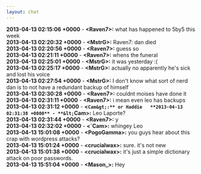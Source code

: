 ```yaml
---
layout: chat
---
```

**2013-04-13 02:15:06 +0000** - **&lt;Raven7&gt;:** what has happened to 5by5 this week  
**2013-04-13 02:20:32 +0000** - **&lt;MstrG&gt;:** Raven7: dan died  
**2013-04-13 02:20:56 +0000** - **&lt;Raven7&gt;:** guess so  
**2013-04-13 02:21:11 +0000** - **&lt;Raven7&gt;:** whens the funeral  
**2013-04-13 02:25:01 +0000** - **&lt;MstrG&gt;:** it was yesterday :(  
**2013-04-13 02:25:17 +0000** - **&lt;MstrG&gt;:** actually no apparently he&apos;s sick and lost his voice  
**2013-04-13 02:27:54 +0000** - **&lt;MstrG&gt;:** I don&apos;t know what sort of nerd dan is to not have a redundant backup of himself  
**2013-04-13 02:30:28 +0000** - **&lt;Raven7&gt;:** couldnt moises have done it  
**2013-04-13 02:31:11 +0000** - **&lt;Raven7&gt;:** i mean even leo has backups  
**2013-04-13 02:31:12 +0000** - **&lt;`Cam&gt;:** or Haddie  
**2013-04-13 02:31:38 +0000** - **&lt;`Cam&gt;:** Leo Laporte?  
**2013-04-13 02:31:44 +0000** - **&lt;Raven7&gt;:** y  
**2013-04-13 02:32:02 +0000** - **&lt;`Cam&gt;:** whingey Leo  
**2013-04-13 15:01:08 +0000** - **&lt;PogoGamma&gt;:** you guys hear about this crap with wordpress attacks?  
**2013-04-13 15:01:24 +0000** - **&lt;crucialwax&gt;:** sure. it&apos;s not new  
**2013-04-13 15:01:38 +0000** - **&lt;crucialwax&gt;:** it&apos;s just a simple dictionary attack on poor passwords.  
**2013-04-13 15:51:04 +0000** - **&lt;Mason_&gt;:** Hey  
